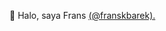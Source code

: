  👋 Halo, saya Frans <a name="nama" href="https://franskbarek.github.io">(@franskbarek).</a>

<!---
franskbarek/franskbarek is a ✨ special ✨ repository because its `README.md` (this file) appears on your GitHub profile.
You can click the Preview link to take a look at your changes.
--->
